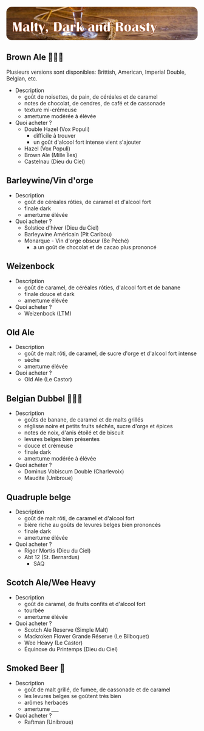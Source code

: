 ![Brunes](../images/brunes.png)

## Brown Ale 🌰🇬🇧

Plusieurs versions sont disponibles: Brittish, American, Imperial Double, Belgian, etc.

* Description
  * goût de noisettes, de pain, de céréales et de caramel
  * notes de chocolat, de cendres, de café et de cassonade
  * texture mi-crémeuse
  * amertume modérée à élévée
* Quoi acheter ?
  * Double Hazel (Vox Populi)
    * difficile à trouver
    * un goût d'alcool fort intense vient s'ajouter
  * Hazel (Vox Populi)
  * Brown Ale (Mille Îles)
  * Castelnau (Dieu du Ciel)

## Barleywine/Vin d'orge

* Description
  * goût de céréales rôties, de caramel et d'alcool fort
  * finale dark
  * amertume élévée
* Quoi acheter ?
  * Solstice d'hiver (Dieu du Ciel)
  * Barleywine Américain (Pit Caribou)
  * Monarque - Vin d'orge obscur (8e Péché)
    * a un goût de chocolat et de cacao plus prononcé

## Weizenbock

* Description
  * goût de caramel, de céréales rôties, d'alcool fort et de banane
  * finale douce et dark
  * amertume élévée
* Quoi acheter ?
  * Weizenbock (LTM)

## Old Ale

* Description
  * goût de malt rôti, de caramel, de sucre d'orge et d'alcool fort intense
  * sèche
  * amertume élévée
* Quoi acheter ?
  * Old Ale (Le Castor)

## Belgian Dubbel 🍌🇧🇪

* Description
  * goûts de banane, de caramel et de malts grillés
  * réglisse noire et petits fruits séchés, sucre d'orge et  épices
  * notes de noix, d'anis étoilé et de biscuit
  * levures belges bien présentes
  * douce et crémeuse
  * finale dark
  * amertume modérée à élévée
* Quoi acheter ?
  * Dominus  Vobiscum Double (Charlevoix)
  * Maudite (Unibroue)

## Quadruple belge

* Description
  * goût de malt rôti, de caramel et d'alcool fort
  * bière riche au goûts de levures belges bien prononcés
  * finale dark
  * amertume élévée
* Quoi acheter ?
  * Rigor Mortis (Dieu du Ciel)
  * Abt 12 (St. Bernardus)
    * SAQ

## Scotch Ale/Wee Heavy

* Description
  * goût de caramel, de fruits confits et d'alcool fort
  * tourbée
  * amertume élévée
* Quoi acheter ?
  * Scotch Ale Reserve (Simple Malt)
  * Mackroken Flower Grande Réserve (Le Bilboquet)
  * Wee Heavy (Le Castor)
  * Équinoxe du Printemps (Dieu du Ciel)

## Smoked Beer 💨

* Description
  * goût de malt grillé, de fumee, de cassonade et de caramel
  * les levures belges se goûtent très bien
  * arômes herbacés
  * amertume ___
* Quoi acheter ?
  * Raftman (Unibroue)
